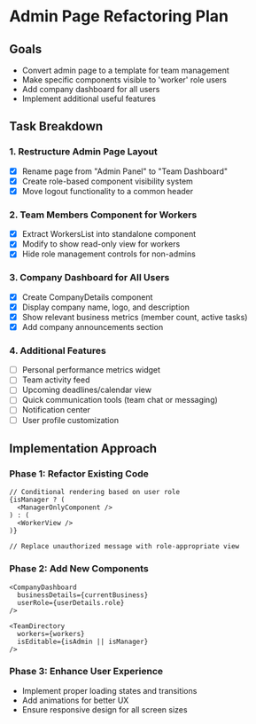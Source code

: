 # Admin Page Refactoring Plan

## Goals
- Convert admin page to a template for team management
- Make specific components visible to 'worker' role users
- Add company dashboard for all users
- Implement additional useful features

## Task Breakdown

### 1. Restructure Admin Page Layout
- [x] Rename page from "Admin Panel" to "Team Dashboard"
- [x] Create role-based component visibility system
- [x] Move logout functionality to a common header

### 2. Team Members Component for Workers
- [x] Extract WorkersList into standalone component
- [x] Modify to show read-only view for workers
- [x] Hide role management controls for non-admins

### 3. Company Dashboard for All Users
- [x] Create CompanyDetails component
- [x] Display company name, logo, and description
- [x] Show relevant business metrics (member count, active tasks)
- [x] Add company announcements section

### 4. Additional Features
- [ ] Personal performance metrics widget
- [ ] Team activity feed
- [ ] Upcoming deadlines/calendar view
- [ ] Quick communication tools (team chat or messaging)
- [ ] Notification center
- [ ] User profile customization

## Implementation Approach

### Phase 1: Refactor Existing Code
```tsx
// Conditional rendering based on user role
{isManager ? (
  <ManagerOnlyComponent />
) : (
  <WorkerView />
)}

// Replace unauthorized message with role-appropriate view
```

### Phase 2: Add New Components
```tsx
<CompanyDashboard 
  businessDetails={currentBusiness}
  userRole={userDetails.role}
/>

<TeamDirectory 
  workers={workers}
  isEditable={isAdmin || isManager} 
/>
```

### Phase 3: Enhance User Experience
- Implement proper loading states and transitions
- Add animations for better UX
- Ensure responsive design for all screen sizes 